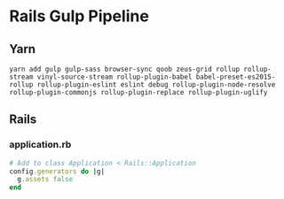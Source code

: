 # Rails Gulp Pipeline

## Yarn

```shell
yarn add gulp gulp-sass browser-sync qoob zeus-grid rollup rollup-stream vinyl-source-stream rollup-plugin-babel babel-preset-es2015-rollup rollup-plugin-eslint eslint debug rollup-plugin-node-resolve rollup-plugin-commonjs rollup-plugin-replace rollup-plugin-uglify
```

## Rails
### application.rb

```ruby
# Add to class Application < Rails::Application
config.generators do |g|
  g.assets false
end
```
